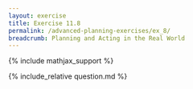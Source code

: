 ```yaml
---
layout: exercise
title: Exercise 11.8
permalink: /advanced-planning-exercises/ex_8/
breadcrumb: Planning and Acting in the Real World
---
```


{% include mathjax_support %}

<div><i class="arrow-up loader" data-chapter="advanced-planning-exercises" data-exercise="ex_8" data-rating="0"></i></div>
{% include_relative question.md %}
